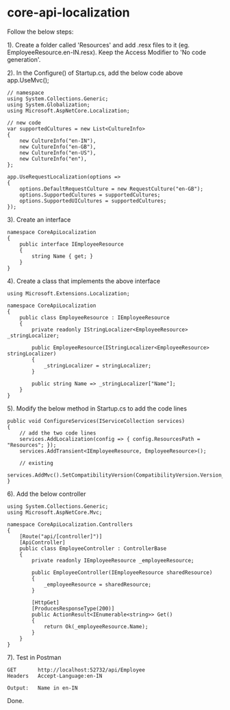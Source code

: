 # core-api-localization

Follow the below steps:

1). Create a folder called 'Resources' and add .resx files to it (eg. EmployeeResource.en-IN.resx). 
    Keep the Access Modifier to 'No code generation'.
    
2). In the Configure() of Startup.cs, add the below code above app.UseMvc();

    // namespace
    using System.Collections.Generic;
    using System.Globalization;
    using Microsoft.AspNetCore.Localization;

    // new code
    var supportedCultures = new List<CultureInfo>
    {
        new CultureInfo("en-IN"),
        new CultureInfo("en-GB"),
        new CultureInfo("en-US"),
        new CultureInfo("en"),
    };

    app.UseRequestLocalization(options =>
    {
        options.DefaultRequestCulture = new RequestCulture("en-GB");
        options.SupportedCultures = supportedCultures;
        options.SupportedUICultures = supportedCultures;
    });
            
3). Create an interface
    
    namespace CoreApiLocalization
    {
        public interface IEmployeeResource
        {
            string Name { get; }
        }
    }
    
4). Create a class that implements the above interface

    using Microsoft.Extensions.Localization;

    namespace CoreApiLocalization
    {
        public class EmployeeResource : IEmployeeResource
        {
            private readonly IStringLocalizer<EmployeeResource> _stringLocalizer;

            public EmployeeResource(IStringLocalizer<EmployeeResource> stringLocalizer)   
            {
                _stringLocalizer = stringLocalizer;
            }

            public string Name => _stringLocalizer["Name"];
        }
    }

5). Modify the below method in Startup.cs to add the code lines

    public void ConfigureServices(IServiceCollection services)
    {
        // add the two code lines
        services.AddLocalization(config => { config.ResourcesPath = "Resources"; });
        services.AddTransient<IEmployeeResource, EmployeeResource>();
        
        // existing
        services.AddMvc().SetCompatibilityVersion(CompatibilityVersion.Version_2_2);
    }

6). Add the below controller

    using System.Collections.Generic;
    using Microsoft.AspNetCore.Mvc;

    namespace CoreApiLocalization.Controllers
    {
        [Route("api/[controller]")]
        [ApiController]
        public class EmployeeController : ControllerBase
        {
            private readonly IEmployeeResource _employeeResource;

            public EmployeeController(IEmployeeResource sharedResource)
            {
                _employeeResource = sharedResource;
            }

            [HttpGet]
            [ProducesResponseType(200)]
            public ActionResult<IEnumerable<string>> Get()
            {
                return Ok(_employeeResource.Name);
            }
        }
    }
    
7). Test in Postman

    GET       http://localhost:52732/api/Employee
    Headers   Accept-Language:en-IN
    
    Output:   Name in en-IN
        

Done.
